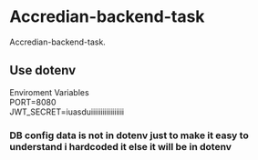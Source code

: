 # Accredian-backend-task
Accredian-backend-task.
<h2>Use dotenv</h2> 
Enviroment Variables <br>
PORT=8080 <br>
JWT_SECRET=iuasduiiiiiiiiiiiiiiiii
<h3>DB config data is not in dotenv just to make it easy to  understand i hardcoded it else it will be in dotenv</h3>
